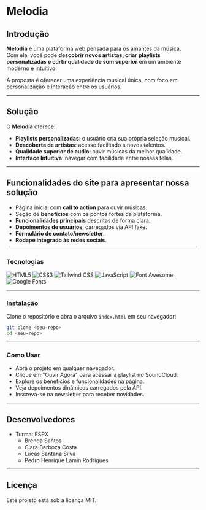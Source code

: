 # Melodia 

## Introdução  

**Melodia** é uma plataforma web pensada para os amantes da música.  
Com ela, você pode **descobrir novos artistas, criar playlists personalizadas e curtir qualidade de som superior** em um ambiente moderno e intuitivo.  

A proposta é oferecer uma experiência musical única, com foco em personalização e interação entre os usuários.  

---

## Solução  

O **Melodia** oferece:  

- **Playlists personalizadas**: o usuário cria sua própria seleção musical.  
- **Descoberta de artistas**: acesso facilitado a novos talentos.  
- **Qualidade superior de audio**: ouvir músicas da melhor qualidade.  
- **Interface Intuitiva**: navegar com facilidade entre nossas telas.  

---

## Funcionalidades do site para apresentar nossa solução

- Página inicial com **call to action** para ouvir músicas.  
- Seção de **benefícios** com os pontos fortes da plataforma.  
- **Funcionalidades principais** descritas de forma clara.  
- **Depoimentos de usuários**, carregados via API fake.  
- **Formulário de contato/newsletter**.  
- **Rodapé integrado às redes sociais**.  

---

### Tecnologias  

![HTML5](https://img.shields.io/badge/HTML5-E34F26?style=for-the-badge&logo=html5&logoColor=white) ![CSS3](https://img.shields.io/badge/CSS3-1572B6?style=for-the-badge&logo=css3&logoColor=white)  ![Tailwind CSS](https://img.shields.io/badge/Tailwind%20CSS-06B6D4?style=for-the-badge&logo=tailwind-css&logoColor=white)  ![JavaScript](https://img.shields.io/badge/JavaScript-F7E018?style=for-the-badge&logo=javascript&logoColor=black)  ![Font Awesome](https://img.shields.io/badge/Font%20Awesome-339AF0?style=for-the-badge&logo=fontawesome&logoColor=white)  ![Google Fonts](https://img.shields.io/badge/Google%20Fonts-4285F4?style=for-the-badge&logo=googlefonts&logoColor=white) 

---

### Instalação  

Clone o repositório e abra o arquivo `index.html` em seu navegador:  

```bash
git clone <seu-repo>
cd <seu-repo>
```

---

### Como Usar

- Abra o projeto em qualquer navegador.
- Clique em "Ouvir Agora" para acessar a playlist no SoundCloud.
- Explore os benefícios e funcionalidades na página.
- Veja depoimentos dinâmicos carregados pela API.
- Inscreva-se na newsletter para receber novidades.

---

## Desenvolvedores

- Turma: ESPX
  - Brenda Santos 
  - Clara Barboza Costa
  - Lucas Santana Silva
  - Pedro Henrique Lamin Rodrigues

---

## Licença

Este projeto está sob a licença MIT.
